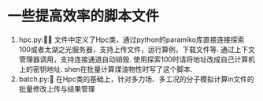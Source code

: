 # 一些提高效率的脚本文件
1. hpc.py:🐱‍🚀 文件中定义了Hpc类，通过python的paramiko库直接连接探索100或者太湖之光服务器，支持上传文件，运行算例，下载文件等. 通过上下文管理器调用，支持连接通道自动销毁. 使用探索100时请将地址改成自己计算机上的密钥地址. shen在批量计算煤油物性时写了这个脚本. 
2. batch.py:🐾 在Hpc类的基础上，针对多力场、多工况的分子模拟计算in文件的批量修改上传与结果管理